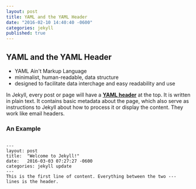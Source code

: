 ```yaml
---
layout: post
title: YAML and the YAML Header
date: "2016-02-10 14:40:40 -0600"
categories: jekyll
published: true
---
```



## YAML and the YAML Header

* YAML Ain't Markup Language
* minimalist, human-readable, data structure
* designed to facilitate data interchage and easy readability and use

In Jekyll, every post or page will have a **[YAML header](https://jekyllrb.com/docs/frontmatter/)** at the top. It is written in plain text. It contains basic metadata about the page, which also serve as instructions to Jekyll about how to process it or display the content. They work like email headers.

### An Example

<pre>
<code class="filter">
---
layout: post
title:  "Welcome to Jekyll!"
date:   2016-03-03 07:27:27 -0600
categories: jekyll update
---
This is the first line of content. Everything between the two --- lines is the header.
</pre>
</code>
